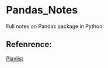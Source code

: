 # Pandas_Notes
Full notes on Pandas package in Python

## Refenrence:
[Playlist](https://www.youtube.com/playlist?list=PL-osiE80TeTsWmV9i9c58mdDCSskIFdDS)
